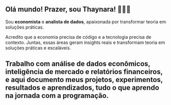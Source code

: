 ## Olá mundo! Prazer, sou Thaynara! 👩🏾‍💻

Sou **economista** e **analista de dados**, apaixonada por transformar teoria em soluções práticas. 

Acredito que a economia precisa de código e a tecnologia precisa de contexto. Juntas, essas áreas geram insights reais e transformam teoria em soluções práticas e escaláveis. 

Trabalho com análise de dados econômicos, inteligência de mercado e relatórios financeiros, e aqui documento meus projetos, experimentos, resultados e aprendizados, tudo o que aprendo na jornada com a programação.
---

<!--
**Thay-Silva-01/Thay-Silva-01** is a ✨ _special_ ✨ repository because its `README.md` (this file) appears on your GitHub profile.

Here are some ideas to get you started:

- 🔭 I’m currently working on ...
- 🌱 I’m currently learning ...
- 👯 I’m looking to collaborate on ...
- 🤔 I’m looking for help with ...
- 💬 Ask me about ...
- 📫 How to reach me: ...
- 😄 Pronouns: ...
- ⚡ Fun fact: ...
-->
